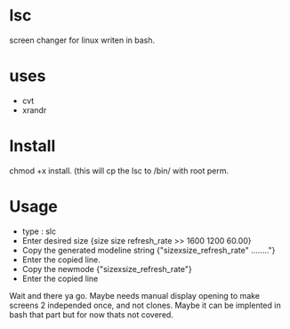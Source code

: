 # lsc
screen changer for linux writen in bash. 

# uses 
* cvt
* xrandr

# Install 
chmod +x install. (this will cp the lsc to /bin/ with root perm.

# Usage

* type : slc 
* Enter desired size {size size refresh_rate >> 1600 1200 60.00}
* Copy the generated modeline string {"sizexsize_refresh_rate" ........"}
* Enter the copied line. 
* Copy the newmode {"sizexsize_refresh_rate"}
* Enter the copied line

Wait and there ya go. 
Maybe needs manual display opening to make screens 2 independed once, and not clones.
Maybe it can be implented in bash that part but for now thats not covered. 
